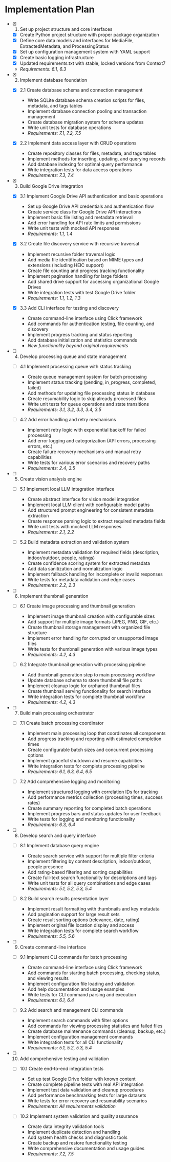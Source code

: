 # Implementation Plan

- [x] 1. Set up project structure and core interfaces
  - [x] Create Python project structure with proper package organization
  - [x] Define core data models and interfaces for MediaFile, ExtractedMetadata, and ProcessingStatus
  - [x] Set up configuration management system with YAML support
  - [x] Create basic logging infrastructure
  - [x] Updated requirements.txt with stable, locked versions from Context7
  - _Requirements: 6.1, 6.3_

- [x] 2. Implement database foundation
  - [x] 2.1 Create database schema and connection management
    - Write SQLite database schema creation scripts for files, metadata, and tags tables
    - Implement database connection pooling and transaction management
    - Create database migration system for schema updates
    - Write unit tests for database operations
    - _Requirements: 7.1, 7.2, 7.5_

  - [x] 2.2 Implement data access layer with CRUD operations
    - Create repository classes for files, metadata, and tags tables
    - Implement methods for inserting, updating, and querying records
    - Add database indexing for optimal query performance
    - Write integration tests for data access operations
    - _Requirements: 7.3, 7.4_

- [x] 3. Build Google Drive integration
  - [x] 3.1 Implement Google Drive API authentication and basic operations
    - Set up Google Drive API credentials and authentication flow
    - Create service class for Google Drive API interactions
    - Implement basic file listing and metadata retrieval
    - Add error handling for API rate limits and permissions
    - Write unit tests with mocked API responses
    - _Requirements: 1.1, 1.4_

  - [x] 3.2 Create file discovery service with recursive traversal
    - Implement recursive folder traversal logic
    - Add media file identification based on MIME types and extensions (including HEIC support)
    - Create file counting and progress tracking functionality
    - Implement pagination handling for large folders
    - Add shared drive support for accessing organizational Google Drives
    - Write integration tests with test Google Drive folder
    - _Requirements: 1.1, 1.2, 1.3_

  - [x] 3.3 Add CLI interface for testing and discovery
    - Create command-line interface using Click framework
    - Add commands for authentication testing, file counting, and discovery
    - Implement progress tracking and status reporting
    - Add database initialization and statistics commands
    - _New functionality beyond original requirements_

- [ ] 4. Develop processing queue and state management
  - [ ] 4.1 Implement processing queue with status tracking
    - Create queue management system for batch processing
    - Implement status tracking (pending, in_progress, completed, failed)
    - Add methods for updating file processing status in database
    - Create resumability logic to skip already processed files
    - Write unit tests for queue operations and state transitions
    - _Requirements: 3.1, 3.2, 3.3, 3.4, 3.5_

  - [ ] 4.2 Add error handling and retry mechanisms
    - Implement retry logic with exponential backoff for failed processing
    - Add error logging and categorization (API errors, processing errors, etc.)
    - Create failure recovery mechanisms and manual retry capabilities
    - Write tests for various error scenarios and recovery paths
    - _Requirements: 2.4, 3.5_

- [ ] 5. Create vision analysis engine
  - [ ] 5.1 Implement local LLM integration interface
    - Create abstract interface for vision model integration
    - Implement local LLM client with configurable model paths
    - Add structured prompt engineering for consistent metadata extraction
    - Create response parsing logic to extract required metadata fields
    - Write unit tests with mocked LLM responses
    - _Requirements: 2.1, 2.2_

  - [ ] 5.2 Build metadata extraction and validation system
    - Implement metadata validation for required fields (description, indoor/outdoor, people, ratings)
    - Create confidence scoring system for extracted metadata
    - Add data sanitization and normalization logic
    - Implement fallback handling for incomplete or invalid responses
    - Write tests for metadata validation and edge cases
    - _Requirements: 2.2, 2.3_

- [ ] 6. Implement thumbnail generation
  - [ ] 6.1 Create image processing and thumbnail generation
    - Implement image thumbnail creation with configurable sizes
    - Add support for multiple image formats (JPEG, PNG, GIF, etc.)
    - Create thumbnail storage management with organized file structure
    - Implement error handling for corrupted or unsupported image files
    - Write tests for thumbnail generation with various image types
    - _Requirements: 4.2, 4.3_

  - [ ] 6.2 Integrate thumbnail generation with processing pipeline
    - Add thumbnail generation step to main processing workflow
    - Update database schema to store thumbnail file paths
    - Implement cleanup logic for orphaned thumbnail files
    - Create thumbnail serving functionality for search interface
    - Write integration tests for complete thumbnail workflow
    - _Requirements: 4.2, 4.3_

- [ ] 7. Build main processing orchestrator
  - [ ] 7.1 Create batch processing coordinator
    - Implement main processing loop that coordinates all components
    - Add progress tracking and reporting with estimated completion times
    - Create configurable batch sizes and concurrent processing options
    - Implement graceful shutdown and resume capabilities
    - Write integration tests for complete processing pipeline
    - _Requirements: 6.1, 6.3, 6.4, 6.5_

  - [ ] 7.2 Add comprehensive logging and monitoring
    - Implement structured logging with correlation IDs for tracking
    - Add performance metrics collection (processing times, success rates)
    - Create summary reporting for completed batch operations
    - Implement progress bars and status updates for user feedback
    - Write tests for logging and monitoring functionality
    - _Requirements: 6.3, 6.4_

- [ ] 8. Develop search and query interface
  - [ ] 8.1 Implement database query engine
    - Create search service with support for multiple filter criteria
    - Implement filtering by content description, indoor/outdoor, people presence
    - Add rating-based filtering and sorting capabilities
    - Create full-text search functionality for descriptions and tags
    - Write unit tests for all query combinations and edge cases
    - _Requirements: 5.1, 5.2, 5.3, 5.4_

  - [ ] 8.2 Build search results presentation layer
    - Implement result formatting with thumbnails and key metadata
    - Add pagination support for large result sets
    - Create result sorting options (relevance, date, rating)
    - Implement original file location display and access
    - Write integration tests for complete search workflow
    - _Requirements: 5.5, 5.6_

- [ ] 9. Create command-line interface
  - [ ] 9.1 Implement CLI commands for batch processing
    - Create command-line interface using Click framework
    - Add commands for starting batch processing, checking status, and viewing results
    - Implement configuration file loading and validation
    - Add help documentation and usage examples
    - Write tests for CLI command parsing and execution
    - _Requirements: 6.1, 6.4_

  - [ ] 9.2 Add search and management CLI commands
    - Implement search commands with filter options
    - Add commands for viewing processing statistics and failed files
    - Create database maintenance commands (cleanup, backup, etc.)
    - Implement configuration management commands
    - Write integration tests for all CLI functionality
    - _Requirements: 5.1, 5.2, 5.3, 5.4_

- [ ] 10. Add comprehensive testing and validation
  - [ ] 10.1 Create end-to-end integration tests
    - Set up test Google Drive folder with known content
    - Create complete pipeline tests with real API integration
    - Implement test data validation and cleanup procedures
    - Add performance benchmarking tests for large datasets
    - Write tests for error recovery and resumability scenarios
    - _Requirements: All requirements validation_

  - [ ] 10.2 Implement system validation and quality assurance
    - Create data integrity validation tools
    - Implement duplicate detection and handling
    - Add system health checks and diagnostic tools
    - Create backup and restore functionality testing
    - Write comprehensive documentation and usage guides
    - _Requirements: 7.2, 7.5_